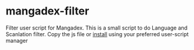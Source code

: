 # mangadex-filter
Filter user script for Mangadex. This is a small script to do Language and Scanlation filter.
Copy the js file or [install](https:/raw.githubusercontent.com/SkullCarverCoder/mangadex-filter/master/mangadex_arrenger.user.js) using your preferred user-script manager

